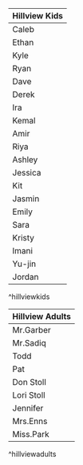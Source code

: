 | Hillview Kids |
| ---- |
| Caleb |
| Ethan |
| Kyle |
| Ryan |
| Dave |
| Derek |
| Ira |
| Kemal |
| Amir |
| Riya |
| Ashley |
| Jessica |
| Kit |
| Jasmin |
| Emily |
| Sara |
| Kristy |
| Imani |
| Yu-jin |
| Jordan |
^hillviewkids

| Hillview Adults |
| ---- |
| Mr.Garber |
| Mr.Sadiq |
| Todd |
| Pat |
| Don Stoll |
| Lori Stoll |
| Jennifer |
| Mrs.Enns |
| Miss.Park |
^hillviewadults